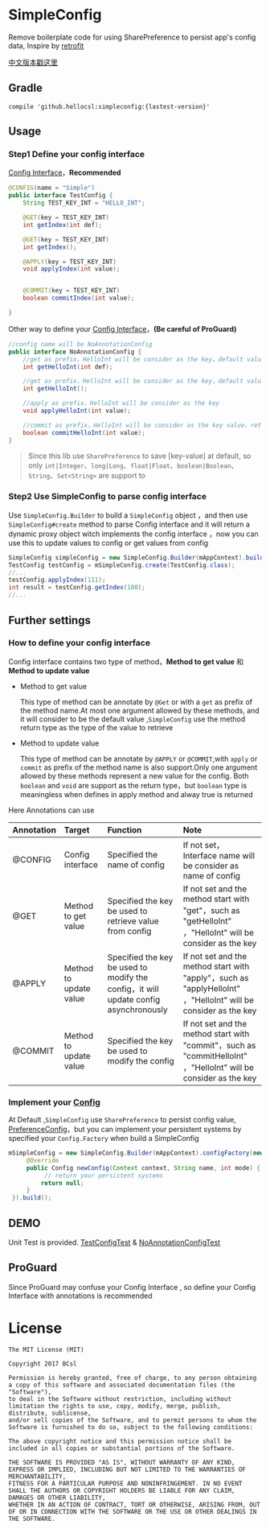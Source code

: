 # SimpleConfig

Remove boilerplate code for using SharePreference to persist app's config data, Inspire by [retrofit](https://github.com/square/retrofit)

[中文版本戳这里](./README_CN.md)

## Gradle

```
compile 'github.hellocsl:simpleconfig:{lastest-version}'
```

## Usage

### **Step1** Define your config interface

[Config Interface](https://github.com/BCsl/SimpleConfig/blob/master/app/src/main/java/github/hellocsl/sample/TestConfig.java)，**Recommended**

```java
@CONFIG(name = "Simple")
public interface TestConfig {
    String TEST_KEY_INT = "HELLO_INT";

    @GET(key = TEST_KEY_INT)
    int getIndex(int def);

    @GET(key = TEST_KEY_INT)
    int getIndex();

    @APPLY(key = TEST_KEY_INT)
    void applyIndex(int value);


    @COMMIT(key = TEST_KEY_INT)
    boolean commitIndex(int value);

}
```

Other way to define your [Config Interface](https://github.com/BCsl/SimpleConfig/blob/master/app/src/main/java/github/hellocsl/sample/NoAnnotationConfig.java)，**(Be careful of ProGuard)**

```java
//config name will be NoAnnotationConfig
public interface NoAnnotationConfig {
    //get as prefix，HelloInt will be consider as the key，default value is def，return type is int
    int getHelloInt(int def);

    //get as prefix，HelloInt will be consider as the key，default value is -1，return type is int
    int getHelloInt();

    //apply as prefix，HelloInt will be consider as the key
    void applyHelloInt(int value);

    //commit as prefix，HelloInt will be consider as the key value，return type is boolean which indicated the new values were successfully written to persistent storage.
    boolean commitHelloInt(int value);
}
```

> Since this lib use `SharePreference` to save [key-value] at default, so only `int|Integer`、`long|Long`、`float|Float`、`boolean|Boolean`、`String`、`Set<String>` are support to

### Step2 Use SimpleConfig to parse config interface

Use `SimpleConfig.Builder` to build a `SimpleConfig` object ，and then use `SimpleConfig#create` method to parse Config interface and it will return a dynamic proxy object witch implements the config interface ，now you can use this to update values to config or get values from config

```java
SimpleConfig simpleConfig = new SimpleConfig.Builder(mAppContext).build();
TestConfig testConfig = mSimpleConfig.create(TestConfig.class);
//...
testConfig.applyIndex(111);
int result = testConfig.getIndex(100);
//...
```

## Further settings

### How to define your config interface

Config interface contains two type of method，**Method to get value** 和 **Method to update value**

- Method to get value

  This type of method can be annotate by `@Get` or with a `get` as prefix of the method name.At most one argument allowed by these methods, and it will consider to be the default value ,`SimpleConfig` use the method return type as the type of the value to retrieve

- Method to update value

  This type of method can be annotate by `@APPLY` or `@COMMIT`,with `apply` or `commit` as prefix of the method name is also support.Only one argument allowed by these methods represent a new value for the config. Both `boolean` and `void` are support as the return type，but `boolean` type is meaningless when defines in apply method and alway true is returned

Here Annotations can use

Annotation | Target                 | Function                                                                            | Note
:--------- | :--------------------- | :---------------------------------------------------------------------------------- | :-------------------------------------------------------------------------------------------------------------
@CONFIG    | Config interface       | Specified the name of config                                                        | If not set，Interface name will be consider as name of config
@GET       | Method to get value    | Specified the key be used to retrieve value from config                             | If not set and the method start with "get"，such as "getHelloInt" ，"HelloInt" will be consider as the key
@APPLY     | Method to update value | Specified the key be used to modify the config，it will update config asynchronously | If not set and the method start with "apply"，such as "applyHelloInt" ，"HelloInt" will be consider as the key
@COMMIT    | Method to update value | Specified the key be used to modify the config                                      | If not set and the method start with "commit"，such as "commitHelloInt" ，"HelloInt" will be consider as the key

### Implement your [Config](https://github.com/BCsl/SimpleConfig/blob/master/simpleconfig/src/main/java/github/hellocsl/simpleconfig/Config.java)

At Default ,`SimpleConfig` use `SharePreference` to persist config value, [PreferenceConfig](https://github.com/BCsl/SimpleConfig/blob/master/simpleconfig/src/main/java/github/hellocsl/simpleconfig/impl/PreferenceConfig.java)，but you can implement your persistent systems by specified your `Config.Factory` when build a SimpleConfig

```java
mSimpleConfig = new SimpleConfig.Builder(mAppContext).configFactory(new Config.Factory() {
     @Override
     public Config newConfig(Context context, String name, int mode) {
          // return your persistent systems
         return null;
     }
 }).build();
```

## DEMO

Unit Test is provided. [TestConfigTest](https://github.com/BCsl/SimpleConfig/blob/master/app/src/androidTest/java/github/hellocsl/sample/TestConfigTest.java) & [NoAnnotationConfigTest](https://github.com/BCsl/SimpleConfig/blob/master/app/src/androidTest/java/github/hellocsl/sample/NoAnnotationConfigTest.java)

## ProGuard

Since ProGuard may confuse your Config Interface , so define your Config Interface with annotations is recommended

# License

```
The MIT License (MIT)

Copyright 2017 BCsl

Permission is hereby granted, free of charge, to any person obtaining a copy of this software and associated documentation files (the "Software"),
to deal in the Software without restriction, including without limitation the rights to use, copy, modify, merge, publish, distribute, sublicense,
and/or sell copies of the Software, and to permit persons to whom the Software is furnished to do so, subject to the following conditions:

The above copyright notice and this permission notice shall be included in all copies or substantial portions of the Software.

THE SOFTWARE IS PROVIDED "AS IS", WITHOUT WARRANTY OF ANY KIND, EXPRESS OR IMPLIED, INCLUDING BUT NOT LIMITED TO THE WARRANTIES OF MERCHANTABILITY,
FITNESS FOR A PARTICULAR PURPOSE AND NONINFRINGEMENT. IN NO EVENT SHALL THE AUTHORS OR COPYRIGHT HOLDERS BE LIABLE FOR ANY CLAIM, DAMAGES OR OTHER LIABILITY,
WHETHER IN AN ACTION OF CONTRACT, TORT OR OTHERWISE, ARISING FROM, OUT OF OR IN CONNECTION WITH THE SOFTWARE OR THE USE OR OTHER DEALINGS IN THE SOFTWARE.
```
